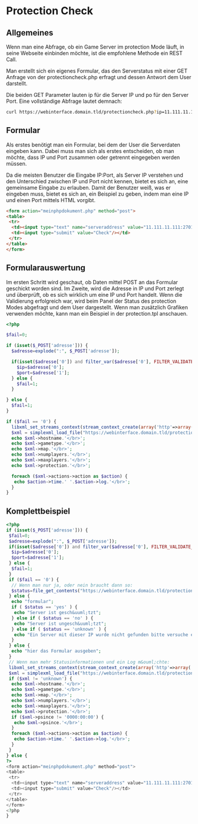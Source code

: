 # Protection Check

## Allgemeines

Wenn man eine Abfrage, ob ein Game Server im protection Mode läuft, in seine Webseite einbinden möchte, ist die empfohlene Methode ein REST Call.

Man erstellt sich ein eigenes Formular, das den Serverstatus mit einer GET Anfrage von der protectioncheck.php erfragt und dessen Antwort dem User darstellt.

Die beiden GET Parameter lauten ip für die Server IP und po für den Server Port. Eine vollständige Abfrage lautet demnach:

```sh
curl https://webinterface.domain.tld/protectioncheck.php?ip=11.111.11.111&amp;po=27015&amp;gamestring=xml
```

## Formular

Als erstes benötigt man ein Formular, bei dem der User die Serverdaten eingeben kann. Dabei muss man sich als erstes entscheiden, ob man möchte, dass IP und Port zusammen oder getrennt eingegeben werden müssen.

Da die meisten Benutzer die Eingabe IP:Port, als Server IP verstehen und den Unterschied zwischen IP und Port nicht kennen, bietet es sich an, eine gemeinsame Eingabe zu erlauben. Damit der Benutzer weiß, was er eingeben muss, bietet es sich an, ein Beispiel zu geben, indem man eine IP und einen Port mittels HTML vorgibt. 

```html
<form action="meinphpdokument.php" method="post">
<table>
 <tr>
  <td><input type="text" name="serveraddress" value="11.111.11.111:27015" required="required" maxlength="22" /></td>
  <td><input type="submit" value="Check"/></td>
 </tr>
</table>
</form>
```

## Formularauswertung

Im ersten Schritt wird geschaut, ob Daten mittel POST an das Formular geschickt worden sind. Im Zweite, wird die Adresse in IP und Port zerlegt und überprüft, ob es sich wirklich um eine IP und Port handelt. Wenn die Validierung erfolgreich war, wird beim Panel der Status des protection Modes abgefragt und dem User dargestellt. Wenn man zusätzlich Grafiken verwenden möchte, kann man ein Beispiel in der protection.tpl anschauen.

```php
<?php

$fail=0;

if (isset($_POST['adresse'])) {
  $adresse=explode(":", $_POST['adresse']);

  if(isset($adresse['0']) and filter_var($adresse['0'], FILTER_VALIDATE_IP, FILTER_FLAG_IPV4) and preg_match("/^(0|([1-9]\d{0,3}|[1-5]\d{4}|[6][0-5][0-5]([0-2]\d|[3][0-5])))$/", $adresse['1'])){
    $ip=$adresse['0'];
    $port=$adresse['1'];
  } else {
    $fail=1;
  }

} else {
  $fail=1;
}

if ($fail == '0') {
  libxml_set_streams_context(stream_context_create(array('http'=>array('user_agent'=>'PHP libxml agent',null))));
  $xml = simplexml_load_file("https://webinterface.domain.tld/protectioncheck.php?ip=$ip&amp;po=$port&amp;gamestring=xml");
  echo $xml->hostname.'</br>';
  echo $xml->gametype.'</br>';
  echo $xml->map.'</br>';
  echo $xml->numplayers.'</br>';
  echo $xml->maxplayers.'</br>';
  echo $xml->protection.'</br>';

  foreach ($xml->actions->action as $action) {
   echo $action->time.' '.$action->log.'</br>';
  }
}
```

## Komplettbeispiel

```php
<?php
if (isset($_POST['adresse'])) {
 $fail=0;
 $adresse=explode(":", $_POST['adresse']);
 if(isset($adresse['0']) and filter_var($adresse['0'], FILTER_VALIDATE_IP, FILTER_FLAG_IPV4) and preg_match("/^(0|([1-9]\d{0,3}|[1-5]\d{4}|[6][0-5][0-5]([0-2]\d|[3][0-5])))$/", $adresse['1'])){
  $ip=$adresse['0'];
  $port=$adresse['1'];
 } else {
  $fail=1;
 }
 if ($fail == '0') {
  // Wenn man nur ja, oder nein braucht dann so:
  $status=file_get_contents("https://webinterface.domain.tld/protectioncheck.php?ip=$ip&amp;po=$port");
 } else {
  echo "formular";
  if ( $status == 'yes' ) {
   echo "Server ist gesch&uuml;tzt";
  } else if ( $status == 'no' ) {
   echo "Server ist ungesch&uuml;tzt";
  } else if ( $status == 'unknown' ) {
   echo "Ein Server mit dieser IP wurde nicht gefunden bitte versuche es erneut:";
  }
 } else {
  echo "hier das Formular ausgeben";
 }
 // Wenn man mehr Statusinformationen und ein Log m&ouml;chte:
 libxml_set_streams_context(stream_context_create(array('http'=>array('user_agent'=>'PHP libxml agent',null))));
 $xml = simplexml_load_file("https://webinterface.domain.tld/protectioncheck.php?ip=$ip&amp;po=$port&amp;gamestring=xml");
 if ($xml != 'unknown') {
  echo $xml->hostname.'</br>';
  echo $xml->gametype.'</br>';
  echo $xml->map.'</br>';
  echo $xml->numplayers.'</br>';
  echo $xml->maxplayers.'</br>';
  echo $xml->protection.'</br>';
  if ($xml->psince != '0000:00:00') {
   echo $xml->psince.'</br>';
  }
  foreach ($xml->actions->action as $action) {
   echo $action->time.' '.$action->log.'</br>';
  }
 }
} else {
?>
<form action="meinphpdokument.php" method="post">
<table>
 <tr>
  <td><input type="text" name="serveraddress" value="11.111.11.111:27015" required="required" maxlength="22" /></td>
  <td><input type="submit" value="Check"/></td>
 </tr>
</table>
</form>
<?php
}
```
